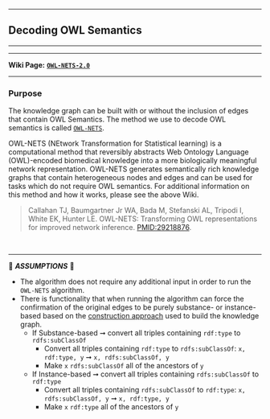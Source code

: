 ***
## Decoding OWL Semantics    
***
***

**Wiki Page:** **[`OWL-NETS-2.0`](https://github.com/callahantiff/PheKnowLator/wiki/OWL-NETS-2.0)**  
____

### Purpose
The knowledge graph can be built with or without the inclusion of edges that contain OWL Semantics. The method we use to decode OWL semantics is called [`OWL-NETS`](https://github.com/callahantiff/PheKnowLator/wiki/OWL-NETS-2.0). 

OWL-NETS (NEtwork Transformation for Statistical learning) is a computational method that reversibly abstracts Web Ontology Language (OWL)-encoded biomedical knowledge into a more biologically meaningful network representation. OWL-NETS generates semantically rich knowledge graphs that contain heterogeneous nodes and edges and can be used for tasks which do not require OWL semantics. For additional information on this method and how it works, please see the above Wiki.
 
> Callahan TJ, Baumgartner Jr WA, Bada M, Stefanski AL, Tripodi I, White EK, Hunter LE. OWL-NETS: Transforming OWL representations for improved network inference. [PMID:29218876](https://www.ncbi.nlm.nih.gov/pmc/articles/PMC5737627/).

<br>

_____


🛑 *<b>ASSUMPTIONS</b>* 🛑  
- The algorithm does not require any additional input in order to run the `OWL-NETS` algorithm.  
- There is functionality that when running the algorithm can force the confirmation of the original edges to be purely substance- or instance-based based on the [construction approach](https://github.com/callahantiff/PheKnowLator/tree/master/resources/construction_approach) used to build the knowledge graph.  
  - If Substance-based ➞ convert all triples containing `rdf:type` to `rdfs:subClassOf`  
    - Convert all triples containing `rdf:type` to `rdfs:subClassOf`: `x, rdf:type, y` ➞ `x, rdfs:subClassOf, y`
    - Make `x` `rdfs:subClassOf` all of the ancestors of `y`
  - If Instance-based ➞ convert all triples containing `rdfs:subClassOf` to `rdf:type`   
    - Convert all triples containing `rdfs:subClassOf` to `rdf:type`: `x, rdfs:subClassOf, y` ➞ `x, rdf:type, y`
    - Make `x` `rdf:type` all of the ancestors of `y`
